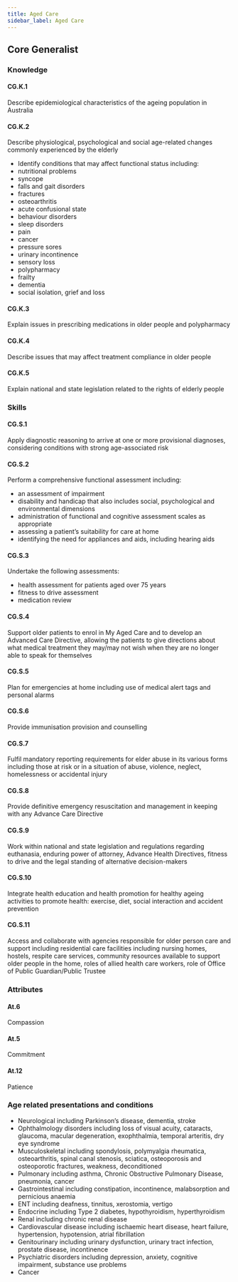 ```yaml
---
title: Aged Care
sidebar_label: Aged Care
---
```

## Core Generalist

### Knowledge

#### CG.K.1

Describe epidemiological characteristics of the ageing population in Australia 

#### CG.K.2

Describe physiological, psychological and social age-related changes commonly experienced by the elderly 

* Identify conditions that may affect functional status including:
* nutritional problems 
* syncope 
* falls and gait disorders 
* fractures 
* osteoarthritis
* acute confusional state
* behaviour disorders 
* sleep disorders
* pain
* cancer 
* pressure sores 
* urinary incontinence
* sensory loss
* polypharmacy 
* frailty 
* dementia
* social isolation, grief and loss

#### CG.K.3

Explain issues in prescribing medications in older people and polypharmacy

#### CG.K.4

Describe issues that may affect treatment compliance in older people

#### CG.K.5

Explain national and state legislation related to the rights of elderly people

### Skills 

#### CG.S.1

Apply diagnostic reasoning to arrive at one or more provisional diagnoses, considering conditions with strong age-associated risk 

#### CG.S.2

Perform a comprehensive functional assessment including: 

* an assessment of impairment 
* disability and handicap that also includes social, psychological and environmental dimensions
* administration of functional and cognitive assessment scales as appropriate 
* assessing a patient’s suitability for care at home 
* identifying the need for appliances and aids, including hearing aids

#### CG.S.3

Undertake the following assessments:

* health assessment for patients aged over 75 years  
* fitness to drive assessment 
* medication review

#### CG.S.4

Support older patients to enrol in My Aged Care and to develop an Advanced Care Directive, allowing the patients to give directions about what medical treatment they may/may not wish when they are no longer able to speak for themselves

#### CG.S.5

Plan for emergencies at home including use of medical alert tags and personal alarms

#### CG.S.6

Provide immunisation provision and counselling

#### CG.S.7

Fulfil mandatory reporting requirements for elder abuse in its various forms including those at risk or in a situation of abuse, violence, neglect, homelessness or accidental injury

#### CG.S.8

Provide definitive emergency resuscitation and management in keeping with any Advance Care Directive

#### CG.S.9

Work within national and state legislation and regulations regarding euthanasia, enduring power of attorney, Advance Health Directives, fitness to drive and the legal standing of alternative decision-makers

#### CG.S.10

Integrate health education and health promotion for healthy ageing activities to promote health: exercise, diet, social interaction and accident prevention

#### CG.S.11

Access and collaborate with agencies responsible for older person care and support including residential care facilities including nursing homes, hostels, respite care services, community resources available to support older people in the home, roles of allied health care workers, role of Office of Public Guardian/Public Trustee

### Attributes

#### At.6

Compassion

#### At.5

Commitment

#### At.12

Patience

### Age related presentations and conditions

* Neurological including Parkinson’s disease, dementia, stroke
* Ophthalmology disorders including loss of visual acuity, cataracts, glaucoma, macular degeneration, exophthalmia, temporal arteritis, dry eye syndrome
* Musculoskeletal including spondylosis, polymyalgia rheumatica, osteoarthritis, spinal canal stenosis, sciatica, osteoporosis and osteoporotic fractures, weakness, deconditioned
* Pulmonary including asthma, Chronic Obstructive Pulmonary Disease, pneumonia, cancer
* Gastrointestinal including constipation, incontinence, malabsorption and pernicious anaemia
* ENT including deafness, tinnitus, xerostomia, vertigo
* Endocrine including Type 2 diabetes, hypothyroidism, hyperthyroidism
* Renal including chronic renal disease
* Cardiovascular disease including ischaemic heart disease, heart failure, hypertension, hypotension, atrial fibrillation
* Genitourinary including urinary dysfunction, urinary tract infection, prostate disease, incontinence
* Psychiatric disorders including depression, anxiety, cognitive impairment, substance use problems
* Cancer